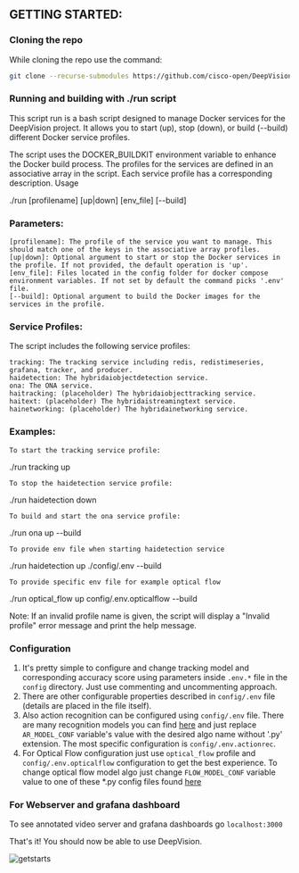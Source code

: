 ## GETTING STARTED:

### Cloning the repo

While cloning the repo use the command:
```bash
git clone --recurse-submodules https://github.com/cisco-open/DeepVision.git
```

### Running  and building with ./run script
This script run is a bash script designed to manage Docker services for the DeepVision project. It allows you to start (up), stop (down), or build (--build) different Docker service profiles.

The script uses the DOCKER_BUILDKIT environment variable to enhance the Docker build process. The profiles for the services are defined in an associative array in the script. Each service profile has a corresponding description.
Usage

./run [profilename] [up|down] [env_file] [--build]

### Parameters:

    [profilename]: The profile of the service you want to manage. This should match one of the keys in the associative array profiles.
    [up|down]: Optional argument to start or stop the Docker services in the profile. If not provided, the default operation is 'up'.
    [env_file]: Files located in the config folder for docker compose environment variables. If not set by default the command picks '.env' file. 
    [--build]: Optional argument to build the Docker images for the services in the profile.

### Service Profiles:

The script includes the following service profiles:

    tracking: The tracking service including redis, redistimeseries, grafana, tracker, and producer.
    haidetection: The hybridaiobjectdetection service.
    ona: The ONA service.
    haitracking: (placeholder) The hybridaiobjecttracking service.
    haitext: (placeholder) The hybridaistreamingtext service.
    hainetworking: (placeholder) The hybridainetworking service.

### Examples:

    To start the tracking service profile:

./run tracking up

    To stop the haidetection service profile:

./run haidetection down

    To build and start the ona service profile:

./run ona up --build

    To provide env file when starting haidetection service

./run haidetection up ./config/.env --build
    
    To provide specific env file for example optical flow

./run optical_flow up config/.env.opticalflow --build


Note: If an invalid profile name is given, the script will display a "Invalid profile" error message and print the help message.

### Configuration
1. It's pretty simple to configure and change tracking model and corresponding accuracy score using parameters inside `.env.*` file in the `config` directory. Just use commenting and uncommenting approach.  
2. There are other configurable properties described in `config/.env` file (details are placed in the file itself).  
3. Also action recognition can be configured using `config/.env` file. There are many recognition models you can find [here](https://github.com/open-mmlab/mmaction2/tree/main/configs/recognition) and just replace `AR_MODEL_CONF` variable's value with the desired algo name without '.py' extension. The most specific configuration is `config/.env.actionrec`.   
4. For Optical Flow configuration just use `optical_flow` profile and `config/.env.opticalflow` configuration to get the best experience. To change optical flow model algo just change `FLOW_MODEL_CONF` variable value to one of these *.py config files found [here](https://github.com/open-mmlab/mmflow/tree/master/configs) 

### For Webserver and grafana dashboard

To see annotated video server and grafana dashboards go
`localhost:3000`

That's it! You should now be able to use DeepVision.  

![getstarts](images/getstarts.gif)
